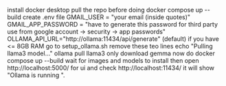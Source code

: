 install docker desktop
pull the repo 
before doing docker compose up --build
create .env file 
    GMAIL_USER = "your email (inside quotes)"
    GMAIL_APP_PASSWORD = "have to generate this password for third party use from google account -> security -> app passwords"
    OLLAMA_API_URL="http://ollama:11434/api/generate"  (default)
if you have <= 8GB RAM go to setup_ollama.sh remove these teo lines echo "Pulling llama3 model..." 
                                                                            ollama pull llama3
only download gemma 
now do docker compose up --build wait for images and models to install
then open http://localhost:5000/ for ui and check http://localhost:11434/  it will show "Ollama is running ".